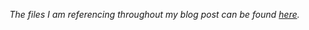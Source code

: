 
*The files I am referencing throughout my blog post can be found [here](https://github.com/bluebossa63/tce-0.11.0).*